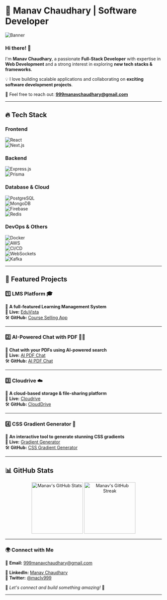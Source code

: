 # 🚀 Manav Chaudhary | Software Developer  

![Banner](https://source.unsplash.com/1600x400/?technology,code)  

### Hi there! 👋  

I'm **Manav Chaudhary**, a passionate **Full-Stack Developer** with expertise in **Web Development** and a strong interest in exploring **new tech stacks & frameworks**.  

💡 I love building scalable applications and collaborating on **exciting software development projects**.  

📩 Feel free to reach out: **999manavchaudhary@gmail.com**  

---

## 🔥 Tech Stack  

### Frontend  
![React](https://img.shields.io/badge/React-20232A?style=for-the-badge&logo=react&logoColor=61DAFB)  
![Next.js](https://img.shields.io/badge/Next.js-000000?style=for-the-badge&logo=next.js&logoColor=white)  

### Backend  
![Express.js](https://img.shields.io/badge/Express.js-000000?style=for-the-badge&logo=express&logoColor=white)  
![Prisma](https://img.shields.io/badge/Prisma-2D3748?style=for-the-badge&logo=prisma&logoColor=white)  

### Database & Cloud  
![PostgreSQL](https://img.shields.io/badge/PostgreSQL-316192?style=for-the-badge&logo=postgresql&logoColor=white)  
![MongoDB](https://img.shields.io/badge/MongoDB-4EA94B?style=for-the-badge&logo=mongodb&logoColor=white)  
![Firebase](https://img.shields.io/badge/Firebase-ffca28?style=for-the-badge&logo=firebase&logoColor=black)  
![Redis](https://img.shields.io/badge/Redis-DC382D?style=for-the-badge&logo=redis&logoColor=white)  

### DevOps & Others  
![Docker](https://img.shields.io/badge/Docker-2496ED?style=for-the-badge&logo=docker&logoColor=white)  
![AWS](https://img.shields.io/badge/AWS-232F3E?style=for-the-badge&logo=amazonaws&logoColor=white)  
![CI/CD](https://img.shields.io/badge/CI/CD-4285F4?style=for-the-badge&logo=githubactions&logoColor=white)  
![WebSockets](https://img.shields.io/badge/WebSockets-009688?style=for-the-badge&logo=websockets&logoColor=white)  
![Kafka](https://img.shields.io/badge/Apache%20Kafka-231F20?style=for-the-badge&logo=apachekafka&logoColor=white)  

---

## 🌟 Featured Projects  

### 1️⃣ LMS Platform 🎓  
📌 **A full-featured Learning Management System**  
🔗 **Live:** [EduVista](https://eduvista.manavchaudhary.tech/)  
🛠 **GitHub:** [Course Selling App](https://github.com/ManavChaudhary999/Course-Selling-App)  

---

### 2️⃣ AI-Powered Chat with PDF 🤖📜  
📌 **Chat with your PDFs using AI-powered search**  
🔗 **Live:** [AI PDF Chat](https://ai-pdf-chat-nine.vercel.app/)  
🛠 **GitHub:** [AI PDF Chat](https://github.com/ManavChaudhary999/AI-PDF-Chat)  

---

### 3️⃣ Cloudrive ☁️  
📌 **A cloud-based storage & file-sharing platform**  
🔗 **Live:** [Cloudrive](https://cloudrive.manavchaudhary.tech/)  
🛠 **GitHub:** [CloudDrive](https://github.com/ManavChaudhary999/CloudDrive)  

---

### 4️⃣ CSS Gradient Generator 🎨  
📌 **An interactive tool to generate stunning CSS gradients**  
🔗 **Live:** [Gradient Generator](https://css-gradient-generator-999.netlify.app/)  
🛠 **GitHub:** [CSS Gradient Generator](https://github.com/ManavChaudhary999/CSS-Gradient-Generator)  

---

## 📊 GitHub Stats  

<p align="center">  
  <img src="https://github-readme-stats.vercel.app/api?username=ManavChaudhary999&show_icons=true&theme=radical" alt="Manav's GitHub Stats" height="165"/>  
  <img src="https://github-readme-streak-stats.herokuapp.com/?user=ManavChaudhary999&theme=radical" alt="Manav's GitHub Streak" height="165"/>  
</p>  

---

### 🌍 Connect with Me  

💌 **Email:** [999manavchaudhary@gmail.com](mailto:999manavchaudhary@gmail.com)  

🔗 **LinkedIn:** [Manav Chaudhary](www.linkedin.com/in/manav-chaudhary-829909333)  
🔗 **Twitter:** [@maclv999](https://x.com/maclv999)

💙 _Let's connect and build something amazing!_ 🚀  

---
